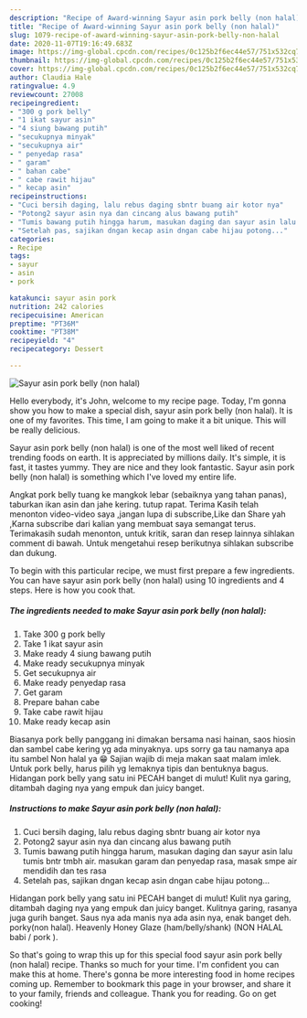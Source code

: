 ```yaml
---
description: "Recipe of Award-winning Sayur asin pork belly (non halal)"
title: "Recipe of Award-winning Sayur asin pork belly (non halal)"
slug: 1079-recipe-of-award-winning-sayur-asin-pork-belly-non-halal
date: 2020-11-07T19:16:49.683Z
image: https://img-global.cpcdn.com/recipes/0c125b2f6ec44e57/751x532cq70/sayur-asin-pork-belly-non-halal-foto-resep-utama.jpg
thumbnail: https://img-global.cpcdn.com/recipes/0c125b2f6ec44e57/751x532cq70/sayur-asin-pork-belly-non-halal-foto-resep-utama.jpg
cover: https://img-global.cpcdn.com/recipes/0c125b2f6ec44e57/751x532cq70/sayur-asin-pork-belly-non-halal-foto-resep-utama.jpg
author: Claudia Hale
ratingvalue: 4.9
reviewcount: 27008
recipeingredient:
- "300 g pork belly"
- "1 ikat sayur asin"
- "4 siung bawang putih"
- "secukupnya minyak"
- "secukupnya air"
- " penyedap rasa"
- " garam"
- " bahan cabe"
- " cabe rawit hijau"
- " kecap asin"
recipeinstructions:
- "Cuci bersih daging, lalu rebus daging sbntr buang air kotor nya"
- "Potong2 sayur asin nya dan cincang alus bawang putih"
- "Tumis bawang putih hingga harum, masukan daging dan sayur asin lalu tumis bntr tmbh air. masukan garam dan penyedap rasa, masak smpe air mendidih dan tes rasa"
- "Setelah pas, sajikan dngan kecap asin dngan cabe hijau potong..."
categories:
- Recipe
tags:
- sayur
- asin
- pork

katakunci: sayur asin pork 
nutrition: 242 calories
recipecuisine: American
preptime: "PT36M"
cooktime: "PT38M"
recipeyield: "4"
recipecategory: Dessert

---
```



![Sayur asin pork belly (non halal)](https://img-global.cpcdn.com/recipes/0c125b2f6ec44e57/751x532cq70/sayur-asin-pork-belly-non-halal-foto-resep-utama.jpg)

Hello everybody, it's John, welcome to my recipe page. Today, I'm gonna show you how to make a special dish, sayur asin pork belly (non halal). It is one of my favorites. This time, I am going to make it a bit unique. This will be really delicious.

Sayur asin pork belly (non halal) is one of the most well liked of recent trending foods on earth. It is appreciated by millions daily. It's simple, it is fast, it tastes yummy. They are nice and they look fantastic. Sayur asin pork belly (non halal) is something which I've loved my entire life.

Angkat pork belly tuang ke mangkok lebar (sebaiknya yang tahan panas), taburkan ikan asin dan jahe kering. tutup rapat. Terima Kasih telah menonton video-video saya ,jangan lupa di subscribe,Like dan Share yah ,Karna subscribe dari kalian yang membuat saya semangat terus. Terimakasih sudah menonton, untuk kritik, saran dan resep lainnya sihlakan comment di bawah. Untuk mengetahui resep berikutnya sihlakan subscribe dan dukung.


To begin with this particular recipe, we must first prepare a few ingredients. You can have sayur asin pork belly (non halal) using 10 ingredients and 4 steps. Here is how you cook that.

<!--inarticleads1-->

##### The ingredients needed to make Sayur asin pork belly (non halal):

1. Take 300 g pork belly
1. Take 1 ikat sayur asin
1. Make ready 4 siung bawang putih
1. Make ready secukupnya minyak
1. Get secukupnya air
1. Make ready  penyedap rasa
1. Get  garam
1. Prepare  bahan cabe
1. Take  cabe rawit hijau
1. Make ready  kecap asin


Biasanya pork belly panggang ini dimakan bersama nasi hainan, saos hiosin dan sambel cabe kering yg ada minyaknya. ups sorry ga tau namanya apa itu sambel Non halal ya 😁 Sajian wajib di meja makan saat malam imlek. Untuk pork belly, harus pilih yg lemaknya tipis dan bentuknya bagus. Hidangan pork belly yang satu ini PECAH banget di mulut! Kulit nya garing, ditambah daging nya yang empuk dan juicy banget. 

<!--inarticleads2-->

##### Instructions to make Sayur asin pork belly (non halal):

1. Cuci bersih daging, lalu rebus daging sbntr buang air kotor nya
1. Potong2 sayur asin nya dan cincang alus bawang putih
1. Tumis bawang putih hingga harum, masukan daging dan sayur asin lalu tumis bntr tmbh air. masukan garam dan penyedap rasa, masak smpe air mendidih dan tes rasa
1. Setelah pas, sajikan dngan kecap asin dngan cabe hijau potong...


Hidangan pork belly yang satu ini PECAH banget di mulut! Kulit nya garing, ditambah daging nya yang empuk dan juicy banget. Kulitnya garing, rasanya juga gurih banget. Saus nya ada manis nya ada asin nya, enak banget deh. porky(non halal). Heavenly Honey Glaze (ham/belly/shank) (NON HALAL babi / pork ). 

So that's going to wrap this up for this special food sayur asin pork belly (non halal) recipe. Thanks so much for your time. I'm confident you can make this at home. There's gonna be more interesting food in home recipes coming up. Remember to bookmark this page in your browser, and share it to your family, friends and colleague. Thank you for reading. Go on get cooking!
